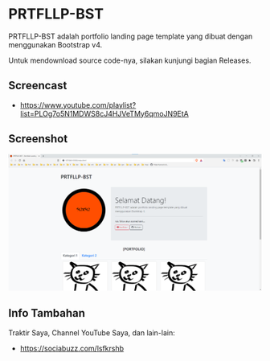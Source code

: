 # PRTFLLP-BST

PRTFLLP-BST adalah portfolio landing page template yang dibuat dengan menggunakan Bootstrap v4.

Untuk mendownload source code-nya, silakan kunjungi bagian Releases.

## Screencast

- https://www.youtube.com/playlist?list=PLOg7o5N1MDWS8cJ4HJVeTMy6qmoJN9EtA

## Screenshot

![ScreenShot](assets/PRTFLLP-BST.png?raw=true)

## Info Tambahan

Traktir Saya, Channel YouTube Saya, dan lain-lain:

- https://sociabuzz.com/lsfkrshb
